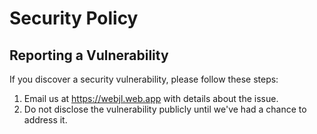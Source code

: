 # Security Policy

## Reporting a Vulnerability

If you discover a security vulnerability, please follow these steps:
1. Email us at https://webjl.web.app with details about the issue.
2. Do not disclose the vulnerability publicly until we've had a chance to address it.
